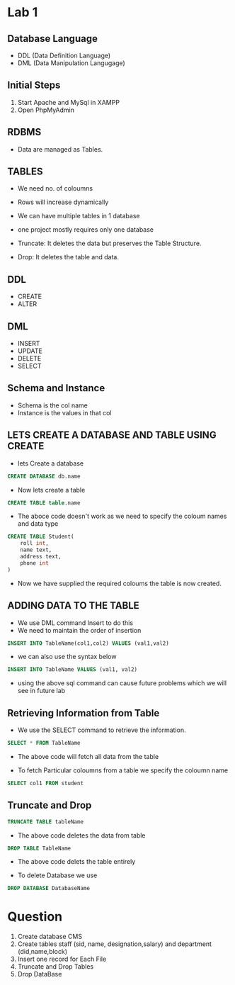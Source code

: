 # Lab 1

## Database Language

- DDL (Data Definition Language)
- DML (Data Manipulation Langugage)

## Initial Steps

1. Start Apache and MySql in XAMPP
2. Open PhpMyAdmin

## RDBMS

- Data are managed as Tables.

## TABLES

- We need no. of coloumns
- Rows will increase dynamically
- We can have multiple tables in 1 database
- one project mostly requires only one database

- Truncate: It deletes the data but preserves the Table Structure.
- Drop: It deletes the table and data.

## DDL

- CREATE
- ALTER

## DML

- INSERT
- UPDATE
- DELETE
- SELECT

## Schema and Instance
- Schema is the col name
- Instance is the values in that col
## LETS CREATE A DATABASE AND TABLE USING CREATE

- lets Create a database

```sql
CREATE DATABASE db.name
```

- Now lets create a table

```sql
CREATE TABLE table.name
```

- The aboce code doesn't work as we need to specify the coloum names and data type

```sql
CREATE TABLE Student(
    roll int,
    name text,
    address text,
    phone int
)
```

- Now we have supplied the required coloums the table is now created.

## ADDING DATA TO THE TABLE

- We use DML command Insert to do this
- We need to maintain the order of insertion

```sql
INSERT INTO TableName(col1,col2) VALUES (val1,val2)
```

- we can also use the syntax below

```sql
INSERT INTO TableName VALUES (val1, val2)
```

- using the above sql command can cause future problems which we will see in future lab

## Retrieving Information from Table

- We use the SELECT command to retrieve the information.

```sql
SELECT * FROM TableName
```

- The above code will fetch all data from the table

- To fetch Particular coloumns from a table we specify the coloumn name

```sql
SELECT col1 FROM student
```

## Truncate and Drop

```sql
TRUNCATE TABLE tableName
```

- The above code deletes the data from table

```sql
DROP TABLE TableName
```

- The above code delets the table entirely

- To delete Database we use

```sql
DROP DATABASE DatabaseName
```

# Question

1. Create database CMS
2. Create tables staff (sid, name, designation,salary) and department (did,name,block)
3. Insert one record for Each File
4. Truncate and Drop Tables
5. Drop DataBase
